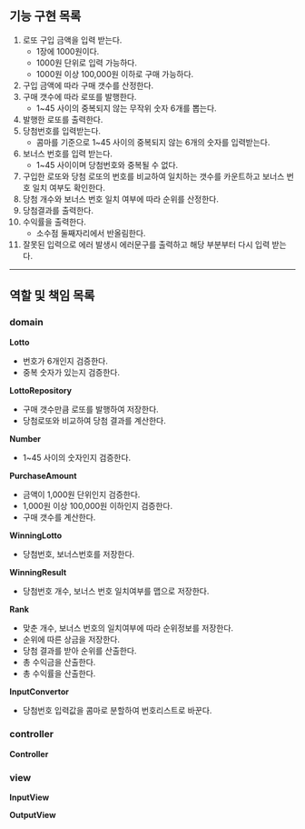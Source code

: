 ## 기능 구현 목록

1. 로또 구입 금액을 입력 받는다.
    - 1장에 1000원이다.
    - 1000원 단위로 입력 가능하다.
    - 1000원 이상 100,000원 이하로 구매 가능하다.
2. 구입 금액에 따라 구매 갯수를 산정한다.
3. 구매 갯수에 따라 로또를 발행한다.
    - 1~45 사이의 중복되지 않는 무작위 숫자 6개를 뽑는다.
4. 발행한 로또를 출력한다.
5. 당첨번호를 입력받는다.
    - 콤마를 기준으로 1~45 사이의 중복되지 않는 6개의 숫자를 입력받는다.
6. 보너스 번호를 입력 받는다.
    - 1~45 사이이며 당첨번호와 중복될 수 없다.
7. 구입한 로또와 당첨 로또의 번호를 비교하여 일치하는 갯수를 카운트하고 보너스 번호 일치 여부도 확인한다.
8. 당첨 개수와 보너스 번호 일치 여부에 따라 순위를 산정한다.
9. 당첨결과를 출력한다.
10. 수익률을 출력한다.
    - 소수점 둘째자리에서 반올림한다.
11. 잘못된 입력으로 에러 발생시 에러문구를 출력하고 해당 부분부터 다시 입력 받는다.

***

## 역할 및 책임 목록

### domain

**Lotto**

- 번호가 6개인지 검증한다.
- 중복 숫자가 있는지 검증한다.

**LottoRepository**

- 구매 갯수만큼 로또를 발행하여 저장한다.
- 당첨로또와 비교하여 당첨 결과를 계산한다.

**Number**

- 1~45 사이의 숫자인지 검증한다.

**PurchaseAmount**

- 금액이 1,000원 단위인지 검증한다.
- 1,000원 이상 100,000원 이하인지 검증한다.
- 구매 갯수를 계산한다.

**WinningLotto**

- 당첨번호, 보너스번호를 저장한다.

**WinningResult**

- 당첨번호 개수, 보너스 번호 일치여부를 맵으로 저장한다.

**Rank**

- 맞춘 개수, 보너스 번호의 일치여부에 따라 순위정보를 저장한다.
- 순위에 따른 상금을 저장한다.
- 당첨 결과를 받아 순위를 산출한다.
- 총 수익금을 산출한다.
- 총 수익률을 산출한다.

**InputConvertor**

- 당첨번호 입력값을 콤마로 분할하여 번호리스트로 바꾼다.

### controller

**Controller**

### view

**InputView**

**OutputView**  

